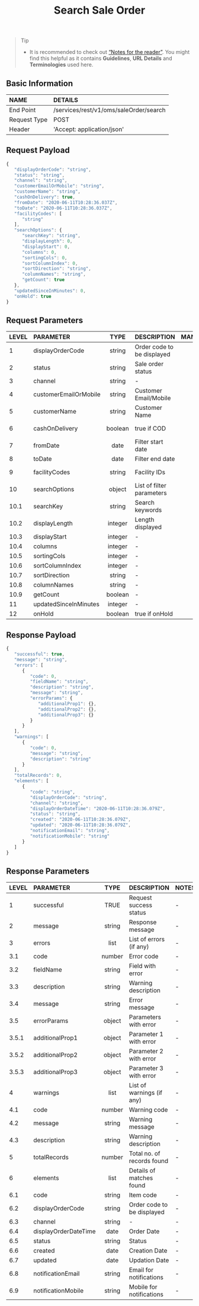 ﻿---
id: saleorder-search
title: Search Sale Order
permalink: docs/saleorder-search.html
---

>Tip
>
> - It is recommended to check out [“Notes for the reader”](/docs/notes-for-reader.html). You might find this helpful as it contains **Guidelines**, **URL Details** and **Terminologies** used here.

## Basic Information

| NAME             | DETAILS                                                                 | 
| :----------------| :---------------------------------------------------------------------  | 
| End Point        | /services/rest/v1/oms/saleOrder/search                                                   | 
| Request Type     | POST                                                                     | 
| Header           | 'Accept: application/json'                                               |     




## Request Payload

```js
{
   "displayOrderCode": "string",
   "status": "string",
   "channel": "string",
   "customerEmailOrMobile": "string",
   "customerName": "string",
   "cashOnDelivery": true,
   "fromDate": "2020-06-11T10:28:36.037Z",
   "toDate": "2020-06-11T10:28:36.037Z",
   "facilityCodes": [
      "string"
   ],
   "searchOptions": {
      "searchKey": "string",
      "displayLength": 0,
      "displayStart": 0,
      "columns": 0,
      "sortingCols": 0,
      "sortColumnIndex": 0,
      "sortDirection": "string",
      "columnNames": "string",
      "getCount": true
   },
   "updatedSinceInMinutes": 0,
   "onHold": true
}
```

## Request Parameters

| LEVEL | PARAMETER             | TYPE    | DESCRIPTION                | MANDATORY  | NOTES         | 
|:-------|:-----------------------|:---------:|:----------------------------|:------------:|:---------------| 
| 1     | displayOrderCode      | string  | Order code to be displayed | No         | -             | 
| 2     | status                | string  | Sale order status          | No         | -             | 
| 3     | channel               | string  | -                          | No         | -             | 
| 4     | customerEmailOrMobile | string  | Customer Email/Mobile      | No         | -             | 
| 5     | customerName          | string  | Customer Name              | No         | -             | 
| 6     | cashOnDelivery        | boolean | true if COD                | No         | Default: true | 
| 7     | fromDate              | date    | Filter start date          | No         | -             | 
| 8     | toDate                | date    | Filter end date            | No         | -             | 
| 9     | facilityCodes         | string  | Facility IDs               | No         | Eg.: Delhi6   | 
| 10    | searchOptions         | object  | List of filter parameters  | No         | -             | 
| 10.1  | searchKey             | string  | Search keywords            | No         | -             | 
| 10.2  | displayLength         | integer | Length displayed           | No         | -             | 
| 10.3  | displayStart          | integer | -                          | No         | -             | 
| 10.4  | columns               | integer | -                          | No         | -             | 
| 10.5  | sortingCols           | integer | -                          | No         | -             | 
| 10.6  | sortColumnIndex       | integer | -                          | No         | -             | 
| 10.7  | sortDirection         | string  | -                          | No         | -             | 
| 10.8  | columnNames           | string  | -                          | No         | -             | 
| 10.9  | getCount              | boolean | -                          | No         | -             | 
| 11    | updatedSinceInMinutes | integer | -                          | No         | -             | 
| 12    | onHold                | boolean | true if onHold             | No         | -             | 
 
 


## Response Payload

```js
{
   "successful": true,
   "message": "string",
   "errors": [
      {
         "code": 0,
         "fieldName": "string",
         "description": "string",
         "message": "string",
         "errorParams": {
            "additionalProp1": {},
            "additionalProp2": {},
            "additionalProp3": {}
         }
      }
   ],
   "warnings": [
      {
         "code": 0,
         "message": "string",
         "description": "string"
      }
   ],
   "totalRecords": 0,
   "elements": [
      {
         "code": "string",
         "displayOrderCode": "string",
         "channel": "string",
         "displayOrderDateTime": "2020-06-11T10:28:36.079Z",
         "status": "string",
         "created": "2020-06-11T10:28:36.079Z",
         "updated": "2020-06-11T10:28:36.079Z",
         "notificationEmail": "string",
         "notificationMobile": "string"
      }
   ]
}
```

## Response Parameters
 
| LEVEL | PARAMETER            | TYPE   | DESCRIPTION                | NOTES | 
|:------|:---------------------|:------:|:---------------------------|:------| 
| 1     | successful           | TRUE   | Request success status     | -     | 
| 2     | message              | string | Response message           | -     | 
| 3     | errors               | list   | List of errors (if any)    | -     | 
| 3.1   | code                 | number | Error code                 | -     | 
| 3.2   | fieldName            | string | Field with error           | -     | 
| 3.3   | description          | string | Warning description        | -     | 
| 3.4   | message              | string | Error message              | -     | 
| 3.5   | errorParams          | object | Parameters with error      | -     | 
| 3.5.1 | additionalProp1      | object | Parameter 1 with error     | -     | 
| 3.5.2 | additionalProp2      | object | Parameter 2 with error     | -     | 
| 3.5.3 | additionalProp3      | object | Parameter 3 with error     | -     | 
| 4     | warnings             | list   | List of warnings (if any)  | -     | 
| 4.1   | code                 | number | Warning code               | -     | 
| 4.2   | message              | string | Warning message            | -     | 
| 4.3   | description          | string | Warning description        | -     | 
| 5     | totalRecords         | number | Total no. of records found | -     | 
| 6     | elements             | list   | Details of matches found   | -     | 
| 6.1   | code                 | string | Item code                  | -     | 
| 6.2   | displayOrderCode     | string | Order code to be displayed | -     | 
| 6.3   | channel              | string | -                          | -     | 
| 6.4   | displayOrderDateTime | date   | Order Date                 | -     | 
| 6.5   | status               | string | Status                     | -     | 
| 6.6   | created              | date   | Creation Date              | -     | 
| 6.7   | updated              | date   | Updation Date              | -     | 
| 6.8   | notificationEmail    | string | Email for notifications    | -     | 
| 6.9   | notificationMobile   | string | Mobile for notifications   | -     | 
 
 



